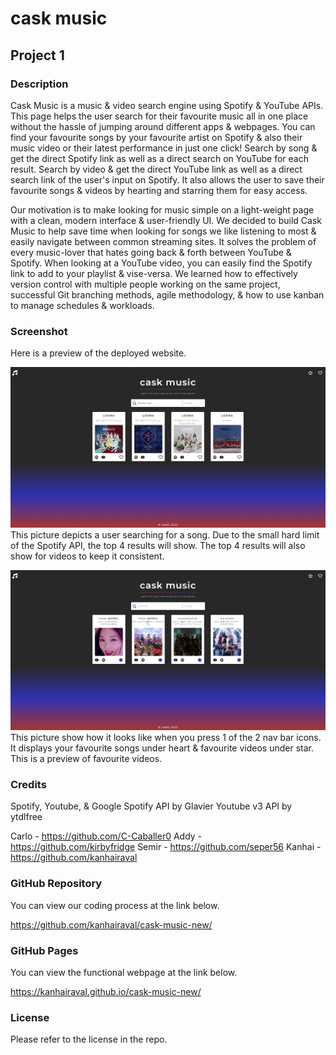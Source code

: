 # cask music

## Project 1

### Description

Cask Music is a music & video search engine using Spotify & YouTube APIs.
This page helps the user search for their favourite music all in one
place without the hassle of jumping around different apps & webpages.
You can find your favourite songs by your favourite artist on Spotify
& also their music video or their latest performance in just one click!
Search by song & get the direct Spotify link as well as a direct search on
YouTube for each result. Search by video & get the direct YouTube link as
well as a direct search link of the user's input on Spotify. It also allows
the user to save their favourite songs & videos by hearting and starring them
for easy access.

Our motivation is to make looking for music simple on a light-weight page
with a clean, modern interface & user-friendly UI. We decided to build
Cask Music to help save time when looking for songs we like listening
to most & easily navigate between common streaming sites. It solves the
problem of every music-lover that hates going back & forth between
YouTube & Spotify. When looking at a YouTube video, you can easily find
the Spotify link to add to your playlist & vise-versa. We learned how to
effectively version control with multiple people working on the same
project, successful Git branching methods, agile methodology, & how to use
kanban to manage schedules & workloads.

### Screenshot

Here is a preview of the deployed website.

![Alt text](assets/images/screenshot-1.png)
This picture depicts a user searching for a song.
Due to the small hard limit of the Spotify API, the top 4 results will show.
The top 4 results will also show for videos to keep it consistent.

![Alt text](assets/images/screenshot-2.png)
This picture show how it looks like when you press 1 of the 2 nav bar icons.
It displays your favourite songs under heart & favourite videos under star.
This is a preview of favourite videos.

### Credits

Spotify, Youtube, & Google
Spotify API by Glavier
Youtube v3 API by ytdlfree

Carlo - https://github.com/C-Caballer0
Addy - https://github.com/kirbyfridge
Semir - https://github.com/seper56
Kanhai - https://github.com/kanhairaval

### GitHub Repository

You can view our coding process at the link below.

https://github.com/kanhairaval/cask-music-new/

### GitHub Pages

You can view the functional webpage at the link below.

https://kanhairaval.github.io/cask-music-new/

### License

Please refer to the license in the repo.